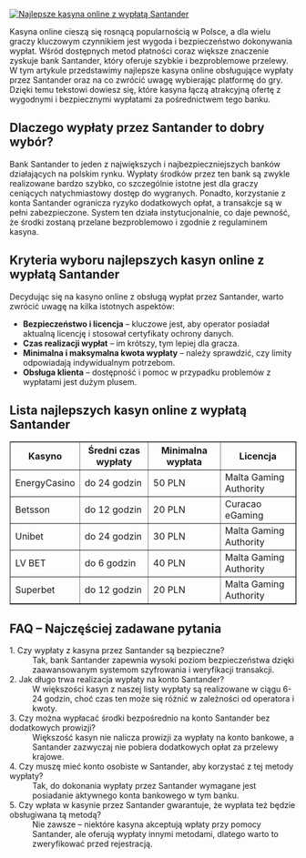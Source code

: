 [![Najlepsze kasyna online z wypłatą Santander](https://123-caf.pages.dev/gitsignup.png)](https://vrmoo.ru/Bt82HjjY)

<div>     <p>Kasyna online cieszą się rosnącą popularnością w Polsce, a dla wielu graczy kluczowym czynnikiem jest wygoda i bezpieczeństwo dokonywania wypłat. Wśród dostępnych metod płatności coraz większe znaczenie zyskuje bank Santander, który oferuje szybkie i bezproblemowe przelewy. W tym artykule przedstawimy najlepsze kasyna online obsługujące wypłaty przez Santander oraz na co zwrócić uwagę wybierając platformę do gry. Dzięki temu tekstowi dowiesz się, które kasyna łączą atrakcyjną ofertę z wygodnymi i bezpiecznymi wypłatami za pośrednictwem tego banku.</p>    <h2>Dlaczego wypłaty przez Santander to dobry wybór?</h2>   <p>Bank Santander to jeden z największych i najbezpieczniejszych banków działających na polskim rynku. Wypłaty środków przez ten bank są zwykle realizowane bardzo szybko, co szczególnie istotne jest dla graczy ceniących natychmiastowy dostęp do wygranych. Ponadto, korzystanie z konta Santander ogranicza ryzyko dodatkowych opłat, a transakcje są w pełni zabezpieczone. System ten działa instytucjonalnie, co daje pewność, że środki zostaną przelane bezproblemowo i zgodnie z regulaminem kasyna.</p>    <h2>Kryteria wyboru najlepszych kasyn online z wypłatą Santander</h2>   <p>Decydując się na kasyno online z obsługą wypłat przez Santander, warto zwrócić uwagę na kilka istotnych aspektów:</p>   <ul>     <li><strong>Bezpieczeństwo i licencja</strong> – kluczowe jest, aby operator posiadał aktualną licencję i stosował certyfikaty ochrony danych.</li>       <li><strong>Czas realizacji wypłat</strong> – im krótszy, tym lepiej dla gracza.</li>       <li><strong>Minimalna i maksymalna kwota wypłaty</strong> – należy sprawdzić, czy limity odpowiadają indywidualnym potrzebom.</li>       <li><strong>Obsługa klienta</strong> – dostępność i pomoc w przypadku problemów z wypłatami jest dużym plusem.</li>     </ul>    <h2>Lista najlepszych kasyn online z wypłatą Santander</h2>   <table border="1" cellpadding="5" cellspacing="0">     <thead>       <tr>         <th>Kasyno</th>         <th>Średni czas wypłaty</th>         <th>Minimalna wypłata</th>         <th>Licencja</th>       </tr>     </thead>     <tbody>       <tr>         <td>EnergyCasino</td>         <td>do 24 godzin</td>         <td>50 PLN</td>         <td>Malta Gaming Authority</td>       </tr>       <tr>         <td>Betsson</td>         <td>do 12 godzin</td>         <td>20 PLN</td>         <td>Curacao eGaming</td>       </tr>       <tr>         <td>Unibet</td>         <td>do 24 godzin</td>         <td>30 PLN</td>         <td>Malta Gaming Authority</td>       </tr>       <tr>         <td>LV BET</td>         <td>do 6 godzin</td>         <td>40 PLN</td>         <td>Malta Gaming Authority</td>       </tr>       <tr>         <td>Superbet</td>         <td>do 12 godzin</td>         <td>20 PLN</td>         <td>Malta Gaming Authority</td>       </tr>     </tbody>   </table>    <h2>FAQ – Najczęściej zadawane pytania</h2>   <dl>     <dt>1. Czy wypłaty z kasyna przez Santander są bezpieczne?</dt>     <dd>Tak, bank Santander zapewnia wysoki poziom bezpieczeństwa dzięki zaawansowanym systemom szyfrowania i weryfikacji transakcji.</dd>      <dt>2. Jak długo trwa realizacja wypłaty na konto Santander?</dt>     <dd>W większości kasyn z naszej listy wypłaty są realizowane w ciągu 6-24 godzin, choć czas ten może się różnić w zależności od operatora i kwoty.</dd>      <dt>3. Czy można wypłacać środki bezpośrednio na konto Santander bez dodatkowych prowizji?</dt>     <dd>Większość kasyn nie nalicza prowizji za wypłaty na konto bankowe, a Santander zazwyczaj nie pobiera dodatkowych opłat za przelewy krajowe.</dd>      <dt>4. Czy muszę mieć konto osobiste w Santander, aby korzystać z tej metody wypłaty?</dt>     <dd>Tak, do dokonania wypłaty przez Santander wymagane jest posiadanie aktywnego konta bankowego w tym banku.</dd>      <dt>5. Czy wpłata w kasynie przez Santander gwarantuje, że wypłata też będzie obsługiwana tą metodą?</dt>     <dd>Nie zawsze – niektóre kasyna akceptują wpłaty przy pomocy Santander, ale oferują wypłaty innymi metodami, dlatego warto to zweryfikować przed rejestracją.</dd>   </dl> </div>